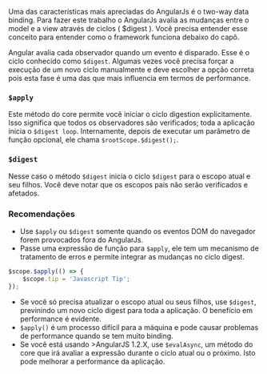 Uma das características mais apreciadas do AngularJs é o two-way data binding. Para fazer este trabalho o AngularJs avalia as mudanças entre o model e a view através de ciclos ( $digest ). Você precisa entender esse conceito para entender como o framework funciona debaixo do capô.

Angular avalia cada observador quando um evento é disparado. Esse é o ciclo conhecido como `$digest`. Algumas vezes você precisa forçar a execução de um novo ciclo manualmente e deve escolher a opção correta pois esta fase é uma das que mais influencia em termos de performance.

### `$apply`
Este método do core permite você iniciar o ciclo digestion explicitamente. Isso significa que todos os observadores são verificados; toda a aplicação inicia o `$digest loop`. Internamente, depois de executar um parâmetro de função opcional, ele chama `$rootScope.$digest();`.

### `$digest`
Nesse caso o  método `$digest` inicia o ciclo `$digest` para o escopo atual e seu filhos. Você deve notar que os escopos pais não serão verificados e afetados.

### Recomendações
- Use `$apply` ou `$digest` somente quando os eventos DOM do navegador forem provocados fora do AngularJs.
- Passe uma expressão de função para `$apply`, ele tem um mecanismo de tratamento de erros e permite integrar as mudanças no ciclo digest.

```javascript
$scope.$apply(() => {
	$scope.tip = 'Javascript Tip';
});
```

- Se você só precisa atualizar o escopo atual ou seus filhos, use `$digest`, previnindo um novo ciclo digest para toda a aplicação. O benefício em performance é evidente.
- `$apply()` é um processo difícil para a máquina e pode causar problemas de performance quando se tem muito binding.
- Se você está usando >AngularJS 1.2.X, use `$evalAsync`, um método do core que irá avaliar a expressão durante o ciclo atual ou o próximo. Isto pode melhorar a performance da aplicação.
